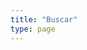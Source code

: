 ```yaml
---
title: "Buscar"
type: page
---
```

<link href="/pagefind/pagefind-ui.css" rel="stylesheet">
<script src="/pagefind/pagefind-ui.js"></script>
<div id="search"></div>
<script>
  document.addEventListener('DOMContentLoaded', () => {
    new PagefindUI({ element: "#search", showSubResults: true });
  });
</script>
